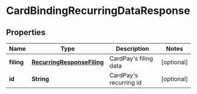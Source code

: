 
# CardBindingRecurringDataResponse

## Properties
Name | Type | Description | Notes
------------ | ------------- | ------------- | -------------
**filing** | [**RecurringResponseFiling**](RecurringResponseFiling.md) | CardPay&#39;s filing data |  [optional]
**id** | **String** | CardPay&#39;s recurring id |  [optional]



